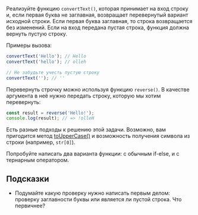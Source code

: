 
Реализуйте функцию `convertText()`, которая принимает на вход строку и, если первая буква не заглавная, возвращает перевернутый вариант исходной строки. Если первая буква заглавная, то строка возвращается без изменений. Если на вход передана пустая строка, функция должна вернуть пустую строку.

Примеры вызова:

```javascript
convertText('Hello'); // Hello
convertText('hello'); // olleh

// Не забудьте учесть пустую строку
convertText(''); // ''
```

Перевернуть строчку можно используя функцию `reverse()`. В качестве аргумента в неё нужно передать строку, которую мы хотим перевернуть:

```javascript
const result = reverse('Hello!');
console.log(result); // => !olleH
```

Есть разные подходы к решению этой задачи. Возможно, вам пригодится метод [toUpperCase()](https://developer.mozilla.org/ru/docs/Web/JavaScript/Reference/Global_Objects/String/toUpperCase) и возможность получения символа из строки (например, `str[0]`).

Попробуйте написать два варианта функции: с обычным if-else, и с тернарным оператором.

## Подсказки

* Подумайте какую проверку нужно написать первым делом: проверку заглавности буквы или является ли пустой строка. Что первичнее?
